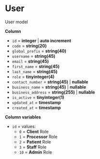 # User

User model

**Column**

* `id` = **integer** | **auto increment**
* `code` = **string(20)**
* `global_prefix` = **string(40)**
* `username` = **string(45)**
* `email` = **string(45)**
* `first_name` = **string(45)**
* `last_name` = **string(45)**
* `role` = **tinyinteger(4)**
* `contact_number` = **string(45)** | **nullable**
* `business_name` = **string(45)** | **nullable**
* `business_address` = **string(255)** | **nullable**
* `is_active` = **tinyinteger(1)**
* `updated_at` = **timestamp**
* `created_at` = **timestamp**

**Column variables**

* `id` = values:
   * `0` = **Client** Role
   * `1` = **Processor** Role  
   * `2` = **Patient** Role  
   * `3` = **Staff** Role  
   * `10` = **Admin** Role  
